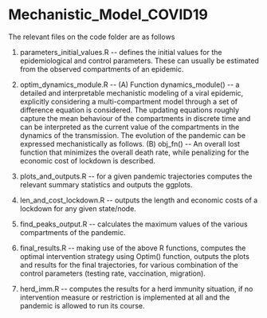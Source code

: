 # Mechanistic_Model_COVID19

The relevant files on the code folder are as follows

1. parameters_initial_values.R -- defines the initial values for the epidemiological and control parameters. These can usually be estimated from the observed compartments of an epidemic.

2. optim_dynamics_module.R -- 
  (A) Function dynamics_module() -- a detailed and interpretable mechanistic modeling of a viral epidemic, explicitly considering a multi-compartment model through a set of difference equation is considered. The updating equations roughly capture the mean behaviour of the compartments in discrete time and can be interpreted as the current value of the compartments in the dynamics of the transmission. The evolution of the pandemic can be expressed mechanistically as follows. 
  (B) obj_fn() -- An overall lost function that minimizes the overall death rate, while penalizing for the economic cost of lockdown is described. 
  
3. plots_and_outputs.R -- for a given pandemic trajectories computes the relevant summary statistics and outputs the ggplots.

4. len_and_cost_lockdown.R -- outputs the length and economic costs of a lockdown for any given state/node.

5. find_peaks_output.R -- calculates the maximum values of the various compartments of the pandemic.

6. final_results.R -- making use of the above R functions, computes the optimal intervention strategy using Optim() function, outputs the plots and results for the final trajectories, for various combination of the control parameters (testing rate, vaccination, migration).

7. herd_imm.R -- computes the results for a herd immunity situation, if no intervention measure or restriction is implemented at all and the pandemic is allowed to run its course. 
